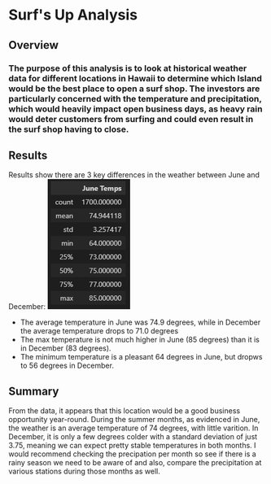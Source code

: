 # Surf's Up Analysis

## Overview
### The purpose of this analysis is to look at historical weather data for different locations in Hawaii to determine which Island would be the best place to open a surf shop.  The investors are particularly concerned with the temperature and precipitation, which would heavily impact open business days, as heavy rain would deter customers from surfing and could even result in the surf shop having to close.

## Results
Results show there are 3 key differences in the weather between June and December: 
!["June Statistics:](/Resources/Jun_Temps_Stats.png)

  - The average temperature in June was 74.9 degrees, while in December the average temperature drops to 71.0 degrees
  - The max temperature is not much higher in June (85 degrees) than it is in December (83 degrees). 
  - The minimum temperature is a pleasant 64 degrees in June, but dropws to 56 degrees in December. 

## Summary
From the data, it appears that this location would be a good business opportunity year-round.  During the summer months, as evidenced in June, the weather is an average temperature of 74 degrees, with little varition. In December, it is only a few degrees colder with a standard deviation of just 3.75, meaning we can expect pretty stable temperatures in both months.  I would recommend checking the precipation per month so see if there is a rainy season we need to be aware of and also, compare the precipitation at various stations during those months as well.
